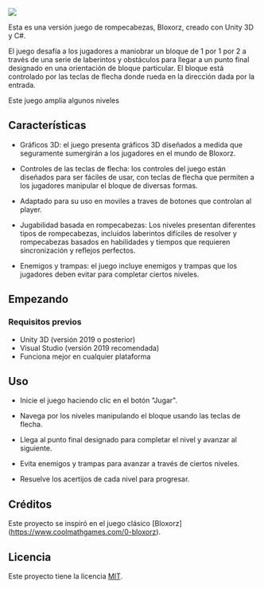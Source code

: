 ![]([https://github.com/camilo1962/BuscaHoyos/blob/main/Assets/Sprites/captura.jpg)


Esta es una  versión juego de rompecabezas, Bloxorz, creado con Unity 3D y C#.

El juego desafía a los jugadores a maniobrar un bloque de 1 por 1 por 2 a través de una serie de laberintos y obstáculos para llegar a un punto final designado en una orientación de bloque particular. El bloque está controlado por las teclas de flecha donde rueda en la dirección dada por la entrada.

Este juego amplía algunos niveles
## Características

- Gráficos 3D: el juego presenta gráficos 3D diseñados a medida que seguramente sumergirán a los jugadores en el mundo de Bloxorz.

- Controles de las teclas de flecha: los controles del juego están diseñados para ser fáciles de usar, con teclas de flecha que permiten a los jugadores manipular el bloque de diversas formas.

- Adaptado para su uso en moviles a traves de botones que controlan al player.

- Jugabilidad basada en rompecabezas: Los niveles presentan diferentes tipos de rompecabezas, incluidos laberintos difíciles de resolver y rompecabezas basados ​​en habilidades y tiempos que requieren sincronización y reflejos perfectos.

- Enemigos y trampas: el juego incluye enemigos y trampas que los jugadores deben evitar para completar ciertos niveles.


## Empezando

### Requisitos previos
- Unity 3D (versión 2019 o posterior)
- Visual Studio (versión 2019 recomendada)
- Funciona mejor en cualquier plataforma

## Uso

- Inicie el juego haciendo clic en el botón "Jugar".

- Navega por los niveles manipulando el bloque usando las teclas de flecha.

- Llega al punto final designado para completar el nivel y avanzar al siguiente.

- Evita enemigos y trampas para avanzar a través de ciertos niveles.

- Resuelve los acertijos de cada nivel para progresar.


## Créditos

Este proyecto se inspiró en el juego clásico [Bloxorz] (https://www.coolmathgames.com/0-bloxorz).
## Licencia

Este proyecto tiene la licencia [MIT](https://choosealicense.com/licenses/mit/).
